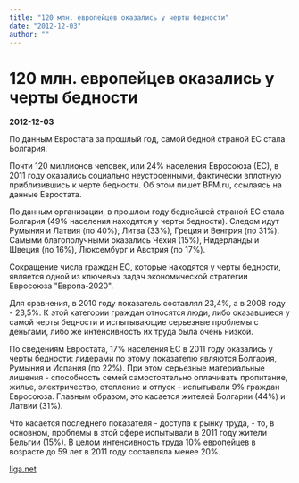 ```yaml
---
title: "120 млн. европейцев оказались у черты бедности"
date: "2012-12-03"
author: ""
---
```


# 120 млн. европейцев оказались у черты бедности

**2012-12-03** 

По данным Евростата за прошлый год, самой бедной страной ЕС стала Болгария.

Почти 120 миллионов человек, или 24% населения Евросоюза (ЕС), в 2011 году оказались социально неустроенными, фактически вплотную приблизившись к черте бедности. Об этом пишет BFM.ru, ссылаясь на данные Евростата.

По данным организации, в прошлом году беднейшей страной ЕС стала Болгария (49% населения находятся у черты бедности). Следом идут Румыния и Латвия (по 40%), Литва (33%), Греция и Венгрия (по 31%). Самыми благополучными оказались Чехия (15%), Нидерланды и Швеция (по 16%), Люксембург и Австрия (по 17%).

Сокращение числа граждан ЕС, которые находятся у черты бедности, является одной из ключевых задач экономической стратегии Евросоюза "Европа-2020".

Для сравнения, в 2010 году показатель составлял 23,4%, а в 2008 году - 23,5%. К этой категории граждан относятся люди, либо оказавшиеся у самой черты бедности и испытывающие серьезные проблемы с деньгами, либо же интенсивность их труда была очень низкой.

По сведениям Евростата, 17% населения ЕС в 2011 году оказались у черты бедности: лидерами по этому показателю являются Болгария, Румыния и Испания (по 22%). При этом серьезные материальные лишения - способность семей самостоятельно оплачивать пропитание, жилье, электричество, отопление и отпуск - испытывали 9% граждан Евросоюза. Главным образом, это касается жителей Болгарии (44%) и Латвии (31%).

Что касается последнего показателя - доступа к рынку труда, - то, в основном, проблемы в этой сфере испытывали в 2011 году жители Бельгии (15%). В целом интенсивность труда 10% европейцев в возрасте до 59 лет в 2011 году составляла менее 20%.

[liga.net](http://finance.liga.net/economics/2012/12/3/news/31178.htm)